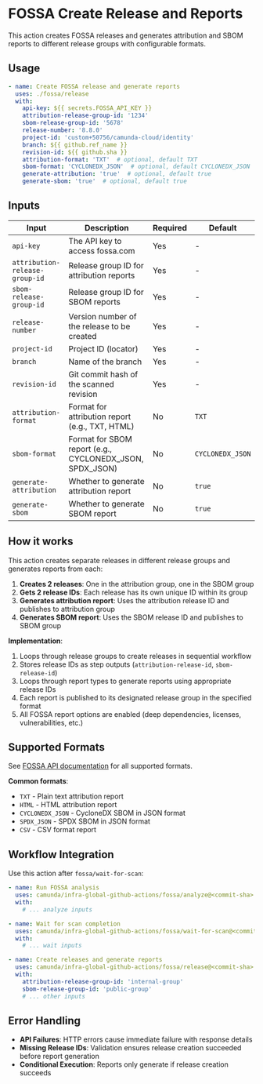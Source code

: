 # FOSSA Create Release and Reports

This action creates FOSSA releases and generates attribution and SBOM reports to different release groups with configurable formats.

## Usage

```yaml
- name: Create FOSSA release and generate reports
  uses: ./fossa/release
  with:
    api-key: ${{ secrets.FOSSA_API_KEY }}
    attribution-release-group-id: '1234'
    sbom-release-group-id: '5678'
    release-number: '8.8.0'
    project-id: 'custom+50756/camunda-cloud/identity'
    branch: ${{ github.ref_name }}
    revision-id: ${{ github.sha }}
    attribution-format: 'TXT'  # optional, default TXT
    sbom-format: 'CYCLONEDX_JSON'  # optional, default CYCLONEDX_JSON
    generate-attribution: 'true'  # optional, default true
    generate-sbom: 'true'  # optional, default true
```

## Inputs

| Input | Description | Required | Default |
|-------|-------------|----------|---------|
| `api-key` | The API key to access fossa.com | Yes | - |
| `attribution-release-group-id` | Release group ID for attribution reports | Yes | - |
| `sbom-release-group-id` | Release group ID for SBOM reports | Yes | - |
| `release-number` | Version number of the release to be created | Yes | - |
| `project-id` | Project ID (locator) | Yes | - |
| `branch` | Name of the branch | Yes | - |
| `revision-id` | Git commit hash of the scanned revision | Yes | - |
| `attribution-format` | Format for attribution report (e.g., TXT, HTML) | No | `TXT` |
| `sbom-format` | Format for SBOM report (e.g., CYCLONEDX_JSON, SPDX_JSON) | No | `CYCLONEDX_JSON` |
| `generate-attribution` | Whether to generate attribution report | No | `true` |
| `generate-sbom` | Whether to generate SBOM report | No | `true` |

## How it works

This action creates separate releases in different release groups and generates reports from each:

1. **Creates 2 releases**: One in the attribution group, one in the SBOM group
2. **Gets 2 release IDs**: Each release has its own unique ID within its group
3. **Generates attribution report**: Uses the attribution release ID and publishes to attribution group
4. **Generates SBOM report**: Uses the SBOM release ID and publishes to SBOM group

**Implementation**:
1. Loops through release groups to create releases in sequential workflow
2. Stores release IDs as step outputs (`attribution-release-id`, `sbom-release-id`)
3. Loops through report types to generate reports using appropriate release IDs
4. Each report is published to its designated release group in the specified format
5. All FOSSA report options are enabled (deep dependencies, licenses, vulnerabilities, etc.)

## Supported Formats

See [FOSSA API documentation](https://docs.fossa.com/reference/queuereleasegroupattributionreport) for all supported formats.

**Common formats**:
- `TXT` - Plain text attribution report
- `HTML` - HTML attribution report
- `CYCLONEDX_JSON` - CycloneDX SBOM in JSON format
- `SPDX_JSON` - SPDX SBOM in JSON format
- `CSV` - CSV format report

## Workflow Integration

Use this action after `fossa/wait-for-scan`:

```yaml
- name: Run FOSSA analysis
  uses: camunda/infra-global-github-actions/fossa/analyze@<commit-sha>
  with:
    # ... analyze inputs

- name: Wait for scan completion
  uses: camunda/infra-global-github-actions/fossa/wait-for-scan@<commit-sha>
  with:
    # ... wait inputs

- name: Create releases and generate reports
  uses: camunda/infra-global-github-actions/fossa/release@<commit-sha>
  with:
    attribution-release-group-id: 'internal-group'
    sbom-release-group-id: 'public-group'
    # ... other inputs
```

## Error Handling

- **API Failures**: HTTP errors cause immediate failure with response details
- **Missing Release IDs**: Validation ensures release creation succeeded before report generation
- **Conditional Execution**: Reports only generate if release creation succeeds
